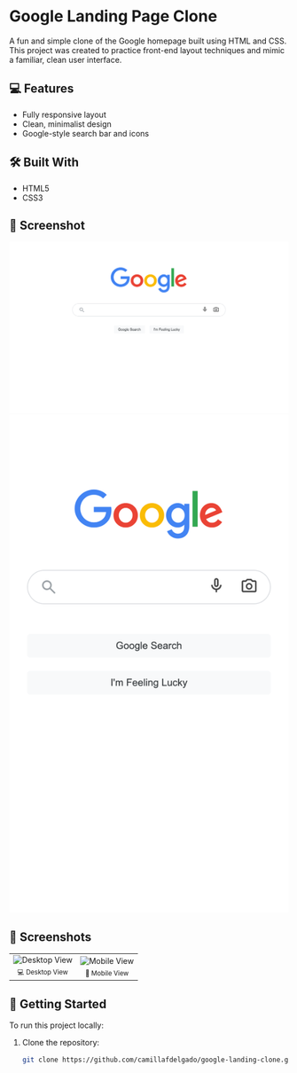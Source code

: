 # Google Landing Page Clone

A fun and simple clone of the Google homepage built using HTML and CSS. This project was created to practice front-end layout techniques and mimic a familiar, clean user interface.

## 💻 Features

- Fully responsive layout
- Clean, minimalist design
- Google-style search bar and icons

## 🛠️ Built With

- HTML5
- CSS3

## 📸 Screenshot

![Desktop Responsive Google Clone Screenshot](./assets/images/desktop-responsive.png)
![iPhone SE Responsive Google Clone Screenshot](./assets/images/iphone-se-responsive.png)

## 📸 Screenshots

<table>
  <tr>
    <td align="center">
      <img src="./assets/images/desktop-responsive.png.png" alt="Desktop View" width="300" />
      <br />
      <sub>💻 Desktop View</sub>
    </td>
    <td align="center">
      <img src="./assets/images/iphone-se-responsive.png.png" alt="Mobile View" width="300" />
      <br />
      <sub>📱 Mobile View</sub>
    </td>
  </tr>
</table>

## 🚀 Getting Started

To run this project locally:

1. Clone the repository:
   ```bash
   git clone https://github.com/camillafdelgado/google-landing-clone.git
   ```
